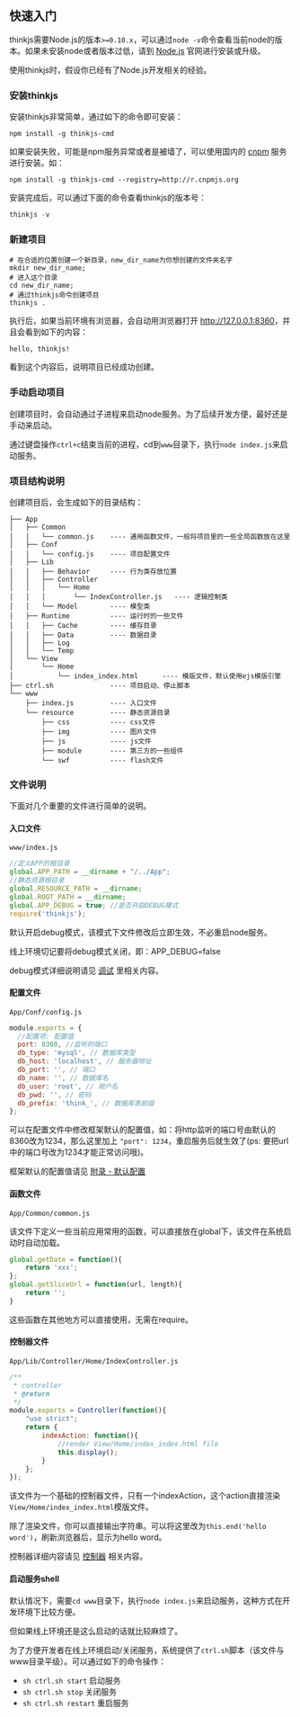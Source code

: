 ## 快速入门

thinkjs需要Node.js的版本`>=0.10.x`，可以通过`node -v`命令查看当前node的版本。如果未安装node或者版本过低，请到 [Node.js](http://nodejs.org/) 官网进行安装或升级。

使用thinkjs时，假设你已经有了Node.js开发相关的经验。


### 安装thinkjs

安装thinkjs非常简单，通过如下的命令即可安装：

```shell
npm install -g thinkjs-cmd
```

如果安装失败，可能是npm服务异常或者是被墙了，可以使用国内的 [cnpm](http://cnpmjs.org/) 服务进行安装。如：

```shell
npm install -g thinkjs-cmd --registry=http://r.cnpmjs.org
```

安装完成后，可以通过下面的命令查看thinkjs的版本号：

```js
thinkjs -v
```

### 新建项目

```shell
# 在合适的位置创建一个新目录，new_dir_name为你想创建的文件夹名字
mkdir new_dir_name; 
# 进入这个目录
cd new_dir_name;
# 通过thinkjs命令创建项目
thinkjs .
```

执行后，如果当前环境有浏览器，会自动用浏览器打开 <http://127.0.0.1:8360>，并且会看到如下的内容：

```
hello, thinkjs!
```

看到这个内容后，说明项目已经成功创建。


### 手动启动项目

创建项目时，会自动通过子进程来启动node服务。为了后续开发方便，最好还是手动来启动。

通过键盘操作`ctrl+c`结束当前的进程，cd到`www`目录下，执行`node index.js`来启动服务。


### 项目结构说明
创建项目后，会生成如下的目录结构：

```
├── App
│   ├── Common
│   │   └── common.js    ---- 通用函数文件，一般将项目里的一些全局函数放在这里
│   ├── Conf
│   │   └── config.js    ---- 项目配置文件
│   ├── Lib
│   │   ├── Behavior     ---- 行为类存放位置
│   │   ├── Controller
│   │   │   └── Home
│   │   │       └── IndexController.js   ---- 逻辑控制类
│   │   └── Model        ---- 模型类
│   ├── Runtime          ---- 运行时的一些文件
│   │   ├── Cache        ---- 缓存目录
│   │   ├── Data         ---- 数据目录
│   │   ├── Log
│   │   └── Temp
│   └── View
│       └── Home
│           └── index_index.html      ---- 模版文件，默认使用ejs模版引擎
├── ctrl.sh              ---- 项目启动、停止脚本
└── www
    ├── index.js         ---- 入口文件
    └── resource         ---- 静态资源目录
        ├── css          ---- css文件
        ├── img          ---- 图片文件
        ├── js           ---- js文件
        ├── module       ---- 第三方的一些组件
        └── swf          ---- flash文件
```


### 文件说明

下面对几个重要的文件进行简单的说明。

#### 入口文件

`www/index.js`

```js
//定义APP的根目录
global.APP_PATH = __dirname + "/../App";
//静态资源根目录
global.RESOURCE_PATH = __dirname;
global.ROOT_PATH = __dirname;
global.APP_DEBUG = true; //是否开启DEBUG模式
require('thinkjs');
```

默认开启debug模式，该模式下文件修改后立即生效，不必重启node服务。

<div class="alert alert-warning">
    线上环境切记要将debug模式关闭，即：APP_DEBUG=false
</div>

debug模式详细说明请见 [调试](/doc/debug.html) 里相关内容。

#### 配置文件

`App/Conf/config.js`

```js
module.exports = {
  //配置项: 配置值
  port: 8360, //监听的端口
  db_type: 'mysql', // 数据库类型
  db_host: 'localhost', // 服务器地址
  db_port: '', // 端口
  db_name: '', // 数据库名
  db_user: 'root', // 用户名
  db_pwd: '', // 密码
  db_prefix: 'think_', // 数据库表前缀
};
```

可以在配置文件中修改框架默认的配置值，如：将http监听的端口号由默认的8360改为1234，那么这里加上 `"port": 1234`，重启服务后就生效了(ps: 要把url中的端口号改为1234才能正常访问哦)。

框架默认的配置值请见 [附录 - 默认配置](/doc/appendix#appendix_config)

#### 函数文件

`App/Common/common.js`

该文件下定义一些当前应用常用的函数，可以直接放在global下，该文件在系统启动时自动加载。

```js
global.getDate = function(){
    return 'xxx';
};
global.getSliceUrl = function(url, length){
    return '';
}
```

这些函数在其他地方可以直接使用，无需在require。


#### 控制器文件

`App/Lib/Controller/Home/IndexController.js`

```js
/**
 * controller
 * @return 
 */
module.exports = Controller(function(){
    "use strict";
    return {
        indexAction: function(){
            //render View/Home/index_index.html file
            this.display(); 
        }
    };
});
```

该文件为一个基础的控制器文件，只有一个indexAction，这个action直接渲染`View/Home/index_index.html`模版文件。

除了渲染文件，你可以直接输出字符串。可以将这里改为`this.end('hello word')`，刷新浏览器后，显示为hello word。

控制器详细内容请见 [控制器](/doc/controller.html) 相关内容。


#### 启动服务shell

默认情况下，需要`cd www`目录下，执行`node index.js`来启动服务，这种方式在开发环境下比较方便。

但如果线上环境还是这么启动的话就比较麻烦了。


为了方便开发者在线上环境启动/关闭服务，系统提供了`ctrl.sh`脚本（该文件与www目录平级）。可以通过如下的命令操作：

* `sh ctrl.sh start` 启动服务
* `sh ctrl.sh stop` 关闭服务
* `sh ctrl.sh restart` 重启服务